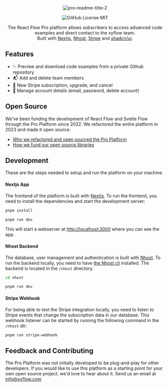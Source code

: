 <div align="center">

![pro-readme-title-2](https://github.com/xyflow/pro-platform/assets/9868315/95a25241-fc25-4cc2-9caa-d2007de53bfe)

![GitHub License MIT](https://img.shields.io/github/license/wbkd/react-flow?color=%23ff0072)

The React Flow Pro platform allows subscribers to access advanced code examples and direct contact to the xyflow team.<br/>
Built with [Nextjs](https://nextjs.org/), [Nhost](https://nhost.io/), [Stripe](https://stripe.com) and [shadcn/ui](https://ui.shadcn.com/).

</div>

## Features

- ✨ Preview and download code examples from a private Github repository
- 📬 Add and delete team members
- 💸 New Stripe subscription, upgrade, and cancel
- 👤 Manage account details (email, password, delete account)

## Open Source

We've been funding the development of React Flow and Svelte Flow through the Pro Platform since 2022. We refactored the entire platform in 2023 and made it open source.

- [Why we refactored and open sourced the Pro Platform](https://xyflow.com/blog/react-flow-pro-platform-open-source)
- [How we fund our open source libraries](https://xyflow.com/open-source)

## Development

These are the steps needed to setup and run the platform on your machine.

#### Nextjs App

The frontend of the platform is built with [Nextjs](https://nextjs.org/). To run the frontend, you need to install the dependencies and start the development server:

```sh
pnpm install
```

```sh
pnpm run dev
```

This will start a webserver at [http://localhost:3000](http://localhost:3000) where you can see the app.

#### Nhost Backend

The database, user management and authentication is built with [Nhost](https://nhost.io/). To run the backend locally, you need to have [the Nhost cli](https://docs.nhost.io/cli) installed. The backend is located in the `/nhost` directory.

```sh
cd nhost
```

```sh
pnpm run dev
```

#### Stripe Webhook

For being able to test the Stripe integration locally, you need to listen to Stripe events that change the subscription data in our database. This webhook listener can be started by running the following command in the `/nhost` dir:

```sh
pnpm run stripe-webhook
```

## Feedback and Contributing

The Pro Platform was not initially developed to be plug-and-play for other developers. If you would like to use this platform as a starting point for your own open source project, we'd love to hear about it. Send us an email at info@xyflow.com
